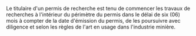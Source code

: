 Le titulaire d'un permis de recherche est tenu de
commencer les travaux de recherches à l'intérieur du périmètre du permis
dans le délai de six (06) mois à compter de la date d'émission du
permis, de les poursuivre avec diligence et selon les règles de l'art en
usage dans l'industrie minière.